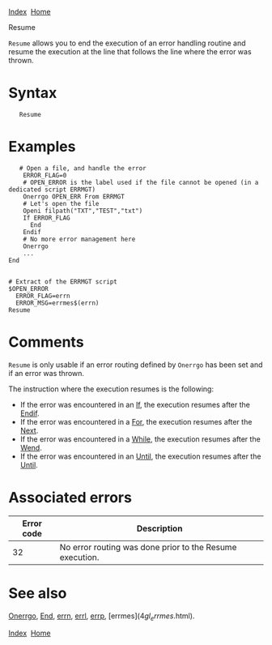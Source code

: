 [Index](index.html)  [Home](getting-started_home.html)

Resume

`Resume` allows you to end the execution of an error handling routine and resume the execution at the line that follows the line where the error was thrown.

# Syntax

```
   Resume
```

# Examples

```
   # Open a file, and handle the error
    ERROR_FLAG=0
    # OPEN_ERROR is the label used if the file cannot be opened (in a dedicated script ERRMGT)
    Onerrgo OPEN_ERR From ERRMGT
    # Let's open the file
    Openi filpath("TXT","TEST","txt")
    If ERROR_FLAG
      End
    Endif
    # No more error management here
    Onerrgo
    ...
End


# Extract of the ERRMGT script
$OPEN_ERROR
  ERROR_FLAG=errn
  ERROR_MSG=errmes$(errn)
Resume
```

# Comments

`Resume` is only usable if an error routing defined by `Onerrgo` has been set and if an error was thrown.

The instruction where the execution resumes is the following:

* If the error was encountered in an [If](4gl_if.html), the execution resumes after the [Endif](4gl_endif.html).
* If the error was encountered in a [For](4gl_for.html), the execution resumes after the [Next](4gl_next.html).
* If the error was encountered in a [While](4gl_while.html), the execution resumes after the [Wend](4gl_wend.html).
* If the error was encountered in an [Until](4gl_until.html), the execution resumes after the [Until](4gl_until.html).

# Associated errors

| Error code | Description |
| --- | --- |
| 32 | No error routing was done prior to the Resume execution. |

# See also

[Onerrgo](4gl_onerrgo.html), [End](4gl_end.html), [errn](4gl_errn.html), [errl](4gl_errl.html), [errp](4gl_errp.html), [errmes$](4gl_errmes$.html).

  

[Index](index.html)  [Home](getting-started_home.html)